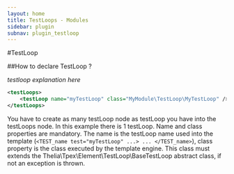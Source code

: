 ```yaml
---
layout: home
title: TestLoops - Modules
sidebar: plugin
subnav: plugin_testloop
---
```


#TestLoop

##How to declare TestLoop ?

*testloop explanation here*

```xml
<testLoops>
    <testLoop name="myTestLoop" class="MyModule\TestLoop\MyTestLoop" />
</testLoops>
```

You have to create as many testLoop node as testLoop you have into the testLoops node. In this example there is 1
testLoop. Name and class properties are mandatory. The name is the testLoop name used into the template
(```<TEST_name test="myTestLoop" ...> ... </TEST_name>```), class property is the class executed by the template
engine. This class must extends the Thelia\Tpex\Element\TestLoop\BaseTestLoop abstract class,
if not an exception is thrown.
